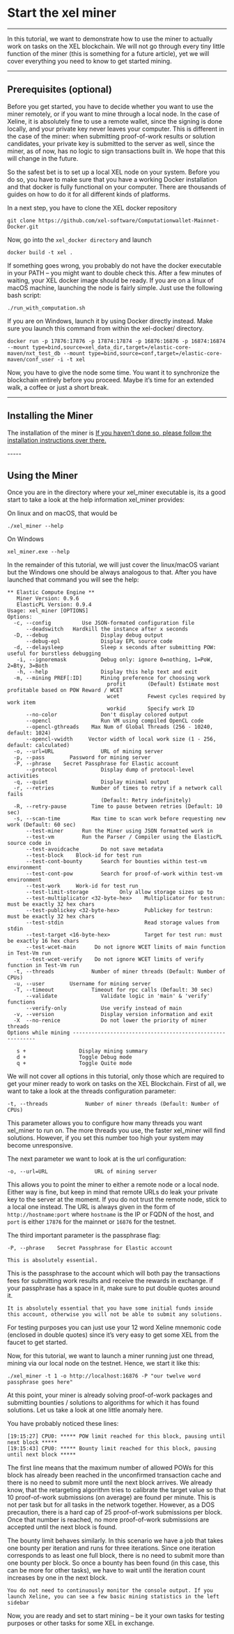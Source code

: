 <!-- TITLE: Start The Xel Miner -->
<!-- SUBTITLE: A quick summary of Start The Xel Miner -->

# Start the xel miner
-----
In this tutorial, we want to demonstrate how to use the miner to actually work on tasks on the XEL blockchain. We will not go through every tiny little function of the miner (this is something for a future article), yet we will cover everything you need to know to get started mining.

-----

Prerequisites (optional)
-----
Before you get started, you have to decide whether you want to use the miner remotely, or if you want to mine through a local node. In the case of Xeline, it is absolutely fine to use a remote wallet, since the signing is done locally, and your private key never leaves your computer. This is different in the case of the miner: when submitting proof-of-work results or solution candidates, your private key is submitted to the server as well, since the miner, as of now, has no logic to sign transactions built in. We hope that this will change in the future.

So the safest bet is to set up a local XEL node on your system. Before you do so, you have to make sure that you have a working Docker installation and that docker is fully functional on your computer. There are thousands of guides on how to do it for all different kinds of platforms.

In a next step, you have to clone the XEL docker repository

```text
git clone https://github.com/xel-software/Computationwallet-Mainnet-Docker.git
```

Now, go into the `xel_docker directory` and launch

```text
docker build -t xel .
```

If something goes wrong, you probably do not have the docker executable in your PATH – you might want to double check this. After a few minutes of waiting, your XEL docker image should be ready. If you are on a linux of macOS machine, launching the node is fairly simple. Just use the following bash script:

```text
./run_with_computation.sh
```

If you are on Windows, launch it by using Docker directly instead. Make sure you launch this command from within the xel-docker/ directory.

```text
docker run -p 17876:17876 -p 17874:17874 -p 16876:16876 -p 16874:16874 --mount type=bind,source=xel_data_dir,target=/elastic-core-maven/nxt_test_db --mount type=bind,source=conf,target=/elastic-core-maven/conf_user -i -t xel
```

Now, you have to give the node some time. You want it to synchronize the blockchain entirely before you proceed. Maybe it’s time for an extended walk, a coffee or just a short break.

-----
Installing the Miner
-----
<p> The installation of the miner is <a href="home#elastic-pl-e-pl">If you haven’t done so, please follow the installation instructions over there.</a></p>
-----

Using the Miner
-----

Once you are in the directory where your xel_miner executable is, its a good start to take a look at the help information xel_miner provides:

On linux and on macOS, that would be

```text
./xel_miner --help
```

On Windows


```text
xel_miner.exe --help
```

In the remainder of this tutorial, we will just cover the linux/macOS variant but the Windows one should be always analogous to that. After you have launched that command you will see the help:


```text
** Elastic Compute Engine **
   Miner Version: 0.9.6
   ElasticPL Version: 0.9.4
Usage: xel_miner [OPTIONS]
Options:
  -c, --config          Use JSON-formated configuration file
      --deadswitch   Hardkill the instance after x seconds
  -D, --debug                 Display debug output
      --debug-epl             Display EPL source code
  -d, --delaysleep	     	  Sleep x seconds after submitting POW: useful for burstless debugging
   -i, --ignoremask			  Debug only: ignore 0=nothing, 1=PoW, 2=Bty, 3=Both
   -h, --help                 Display this help text and exit
  -m, --mining PREF[:ID]      Mining preference for choosing work
                                profit       (Default) Estimate most profitable based on POW Reward / WCET
                                wcet         Fewest cycles required by work item
                                workid		 Specify work ID
      --no-color              Don't display colored output
      --opencl	              Run VM using compiled OpenCL code
      --opencl-gthreads    Max Num of Global Threads (256 - 10240, default: 1024)
      --opencl-vwidth 	  Vector width of local work size (1 - 256, default: calculated)
  -o, --url=URL               URL of mining server
  -p, --pass        Password for mining server
  -P, --phrase    Secret Passphrase for Elastic account
      --protocol              Display dump of protocol-level activities
  -q, --quiet                 Display minimal output
  -r, --retries            Number of times to retry if a network call fails
                              (Default: Retry indefinitely)
  -R, --retry-pause        Time to pause between retries (Default: 10 sec)
  -s, --scan-time          Max time to scan work before requesting new work (Default: 60 sec)
  	  --test-miner      Run the Miner using JSON formatted work in 
      --test-vm         Run the Parser / Compiler using the ElasticPL source code in 
	  --test-avoidcache   	  Do not save metadata
      --test-block 	  Block-id for test run
	  --test-cont-bounty      Search for bounties within test-vm environment
	  --test-cont-pow         Search for proof-of-work within test-vm environment
	  --test-work 	  Work-id for test run
	  --test-limit-storage 			Only allow storage sizes up to 
	  --test-multiplicator <32-byte-hex>	Multiplicator for testrun: must be exactly 32 hex chars
	  --test-publickey <32-byte-hex>		Publickey for testrun: must be exactly 32 hex chars
	  --test-stdin		                    Read storage values from stdin
	  --test-target <16-byte-hex>		    Target for test run: must be exactly 16 hex chars
	  --test-wcet-main 		Do not ignore WCET limits of main function in Test-Vm run
	  --test-wcet-verify 	Do not ignore WCET limits of verify function in Test-Vm run
  -t, --threads            Number of miner threads (Default: Number of CPUs)
  -u, --user        Username for mining server
  -T, --timeout            Timeout for rpc calls (Default: 30 sec)
      --validate              Validate logic in 'main' & 'verify' functions
	  --verify-only           Use verify instead of main
  -v, --version               Display version information and exit
  -X  --no-renice             Do not lower the priority of miner threads
Options while mining ----------------------------------------------------------

   s +                 Display mining summary
   d +                 Toggle Debug mode
   q +                 Toggle Quite mode
```

We will not cover all options in this tutorial, only those which are required to get your miner ready to work on tasks on the XEL Blockchain. First of all, we want to take a look at the threads configuration parameter:


```text
-t, --threads            Number of miner threads (Default: Number of CPUs)
```

This parameter allows you to configure how many threads you want xel_miner to run on. The more threads you use, the faster xel_miner will find solutions. However, if you set this number too high your system may become unresponsive.

The next parameter we want to look at is the url configuration:


```text
-o, --url=URL               URL of mining server
```

This allows you to point the miner to either a remote node or a local node. Either way is fine, but keep in mind that remote URLs do leak your private key to the server at the moment. If you do not trust the remote node, stick to a local one instead. The URL is always given in the form of `http://hostname:port` where `hostname` is the IP or FQDN of the host, and `port` is either `17876` for the mainnet or `16876` for the testnet.

The third important parameter is the passphrase flag:


```text
-P, --phrase    Secret Passphrase for Elastic account
```

`This is absolutely essential. `

This is the passphrase to the account which will both pay the transactions fees for submitting work results and receive the rewards in exchange. if your passphrase has a space in it, make sure to put double quotes around it. 

`It is absolutely essential that you have some initial funds inside this account, otherwise you will not be able to submit any solutions. `

For testing purposes you can just use your 12 word Xeline mnemonic code (enclosed in double quotes) since it’s very easy to get some XEL from the faucet to get started.

Now, for this tutorial, we want to launch a miner running just one thread, mining via our local node on the testnet. Hence, we start it like this:


```text
./xel_miner -t 1 -o http://localhost:16876 -P "our twelve word passphrase goes here"
```

At this point, your miner is already solving proof-of-work packages and submitting bounties / solutions to algorithms for which it has found solutions. Let us take a look at one little anomaly here.

You have probably noticed these lines:


```text
[19:15:27] CPU0: ***** POW limit reached for this block, pausing until next block *****
[19:15:43] CPU0: ***** Bounty limit reached for this block, pausing until next block *****
```

The first line means that the maximum number of allowed POWs for this block has already been reached in the unconfirmed transaction cache and there is no need to submit more until the next block arrives. We already know, that the retargeting algorithm tries to calibrate the target value so that 10 proof-of-work submissions (on average) are found per minute. This is not per task but for all tasks in the network together. However, as a DOS precaution, there is a hard cap of 25 proof-of-work submissions per block. Once that number is reached, no more proof-of-work submissions are accepted until the next block is found.

The bounty limit behaves similarly. In this scenario we have a job that takes one bounty per iteration and runs for three iterations. Since one iteration corresponds to as least one full block, there is no need to submit more than one bounty per block. So once a bounty has been found (in this case, this can be more for other tasks), we have to wait until the iteration count increases by one in the next block.

`You do not need to continuously monitor the console output. If you launch Xeline, you can see a few basic mining statistics in the left sidebar`

Now, you are ready and set to start mining – be it your own tasks for testing purposes or other tasks for some XEL in exchange.
